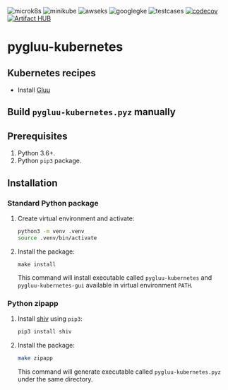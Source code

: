 ![microk8s](https://github.com/GluuFederation/cloud-native-edition/workflows/microk8s/badge.svg?branch=5.0)
![minikube](https://github.com/GluuFederation/cloud-native-edition/workflows/minikube/badge.svg?branch=5.0)
![awseks](https://github.com/GluuFederation/cloud-native-edition/workflows/awseks/badge.svg?branch=5.0)
![googlegke](https://github.com/GluuFederation/cloud-native-edition/workflows/googlegke/badge.svg?branch=5.0)
![testcases](https://github.com/GluuFederation/cloud-native-edition/workflows/testcases/badge.svg?branch=5.0)
[![codecov](https://codecov.io/gh/GluuFederation/cloud-native-edition/branch/master/graph/badge.svg)](https://codecov.io/gh/GluuFederation/cloud-native-edition)
[![Artifact HUB](https://img.shields.io/endpoint?url=https://artifacthub.io/badge/repository/gluu)](https://artifacthub.io/packages/search?repo=gluu)
# pygluu-kubernetes

## Kubernetes recipes

- Install [Gluu](https://gluu.org/docs/gluu-server/latest/installation-guide/install-kubernetes/)

## Build `pygluu-kubernetes.pyz` manually

## Prerequisites

1.  Python 3.6+.
1.  Python `pip3` package.

## Installation

### Standard Python package

1.  Create virtual environment and activate:

    ```sh
    python3 -m venv .venv
    source .venv/bin/activate
    ```

1.  Install the package:

    ```
    make install
    ```

    This command will install executable called `pygluu-kubernetes` and `pygluu-kubernetes-gui` available in virtual environment `PATH`.

### Python zipapp

1.  Install [shiv](https://shiv.readthedocs.io/) using `pip3`:

    ```sh
    pip3 install shiv
    ```

1.  Install the package:

    ```sh
    make zipapp
    ```

    This command will generate executable called `pygluu-kubernetes.pyz` under the same directory.
